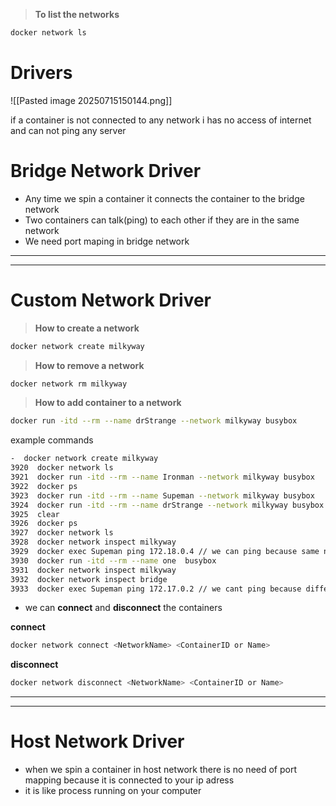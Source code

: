
>**To list the networks**
```bash
docker network ls
```

# **Drivers**

![[Pasted image 20250715150144.png]]

if a container is not connected to any network i has no access of internet and can not ping any server
# **Bridge Network Driver**

- Any time we spin a container it connects the container to the bridge network
- Two containers can talk(ping) to each other if they are in the same network
- We need port maping in bridge network


---
---

# **Custom Network Driver** 

>**How to create a network**
```bash
docker network create milkyway
```

>**How to remove a network**
```bash
docker network rm milkyway
```

>**How to add container to a network**
```bash
docker run -itd --rm --name drStrange --network milkyway busybox
```

example commands
 ```bash
-  docker network create milkyway
 3920  docker network ls
 3921  docker run -itd --rm --name Ironman --network milkyway busybox
 3922  docker ps
 3923  docker run -itd --rm --name Supeman --network milkyway busybox
 3924  docker run -itd --rm --name drStrange --network milkyway busybox
 3925  clear
 3926  docker ps
 3927  docker network ls
 3928  docker network inspect milkyway
 3929  docker exec Supeman ping 172.18.0.4 // we can ping because same network 
 3930  docker run -itd --rm --name one  busybox
 3931  docker network inspect milkyway
 3932  docker network inspect bridge
 3933  docker exec Supeman ping 172.17.0.2 // we cant ping because different network
```

- we can **connect** and **disconnect**  the containers

**connect**
```bash
docker network connect <NetworkName> <ContainerID or Name>
```
**disconnect**
```bash
docker network disconnect <NetworkName> <ContainerID or Name>
```

----
---

# **Host Network Driver**

- when we spin a container in host network there is no need of port mapping because it is connected to your ip adress
- it is like process running on your computer